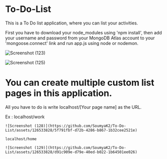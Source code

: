 # To-Do-List
This is a To Do list application, where you can list your activities. 

First you have to download your node_modules using 'npm install', then add your username and password from your MongoDB Atlas account to your 'mongoose.connect' link and run app.js using node or nodemon.

![Screenshot (123)](https://github.com/SoumyaK2/To-Do-List/assets/126533828/72dfe854-883c-4dbf-a355-b999169c81f7)

![Screenshot (125)](https://github.com/SoumyaK2/To-Do-List/assets/126533828/ce2b086c-dda4-49ba-8e81-7a7649c15a85)

# You can create multiple custom list pages in this application.

All you have to do is write localhost/[Your page name] as the URL.

Ex :
    localhost/work
    
    ![Screenshot (128)](https://github.com/SoumyaK2/To-Do-List/assets/126533828/5f791fbf-d72b-4286-b867-1b32cee2521e)

    localhost/home
    
    ![Screenshot (129)](https://github.com/SoumyaK2/To-Do-List/assets/126533828/d91c909e-d79e-40ed-b022-1b64501ee026)


